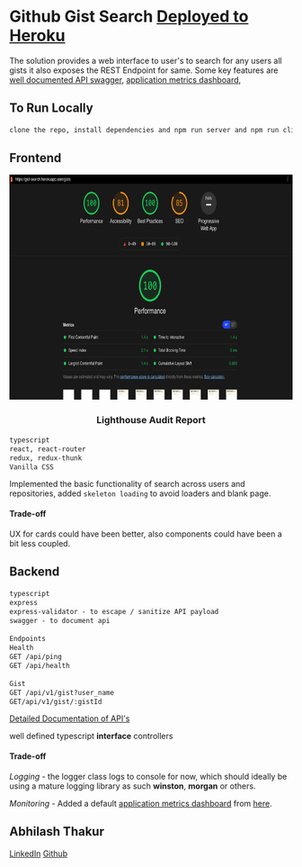 # Github Gist Search [Deployed to Heroku](https://gist-search.herokuapp.com)
The solution provides a web interface to user's to search for any users all gists it also exposes the REST Endpoint for same.
Some key features are [well documented API swagger](https://gist-search.herokuapp.com/api-docs/), [application metrics dashboard](https://gist-search.herokuapp.com/appmetrics-dash),

## To Run Locally

```bash
clone the repo, install dependencies and npm run server and npm run client to run locally.
```

## Frontend

<p align="center">
  <img src="public/lighthouse_report.png" alt="Logo" height="400px" width="800px">
  <h3 align="center">Lighthouse Audit Report</h3>
</p>

```
typescript
react, react-router
redux, redux-thunk
Vanilla CSS
```
Implemented the basic functionality of search across users and repositories, added `skeleton loading` to avoid loaders and blank page.

#### Trade-off
UX for cards could have been better, also components could have been a bit less coupled.

## Backend

```
typescript
express
express-validator - to escape / sanitize API payload
swagger - to document api

Endpoints
Health
GET /api/ping
GET /api/health

Gist
GET /api/v1/gist?user_name
GET/api/v1/gist/:gistId
```
[Detailed Documentation of API's](https://gist-search.herokuapp.com/api-docs/)

well defined typescript **interface** controllers

#### Trade-off
*Logging* - the logger class logs to console for now, which should ideally be using a mature logging library as such **winston**, **morgan** or others.

*Monitoring* - Added a default [application metrics dashboard](https://gist-search.herokuapp.com/appmetrics-dash) from [here](https://www.npmjs.com/package/appmetrics-dash).

## Abhilash Thakur
[LinkedIn](https://www.linkedin.com/in/abhilash-thakur-b8000395/)
[Github](https://github.com/ThisIsAbhilash)